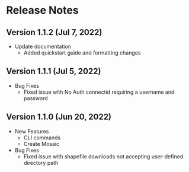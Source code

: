 # Release Notes

## Version 1.1.2 (Jul 7, 2022)
- Update documentation
	- Added quickstart guide and formatting changes

## Version 1.1.1 (Jul 5, 2022)
- Bug Fixes
	- Fixed issue with No Auth connectid requiring a username and password

## Version 1.1.0 (Jun 20, 2022)
- New Features
	- CLI commands
	- Create Mosaic 
- Bug Fixes
	- Fixed issue with shapefile downloads not accepting user-defined directory path
